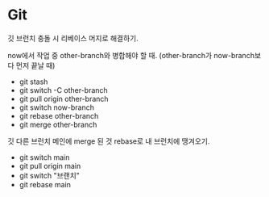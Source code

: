 # Git

깃 브런치 충돌 시 리베이스 머지로 해결하기.

now에서 작업 중 other-branch와 병합해야 할 때. (other-branch가 now-branch보다 먼저 끝날 때)

* git stash
* git switch -C other-branch
* git pull origin other-branch
* git switch now-branch
* git rebase other-branch
* git merge other-branch



깃 다른 브런치 메인에 merge 된 것 rebase로 내 브런치에 땡겨오기.

* git switch main
* git pull origin main
* git switch "브랜치"
* git rebase main



